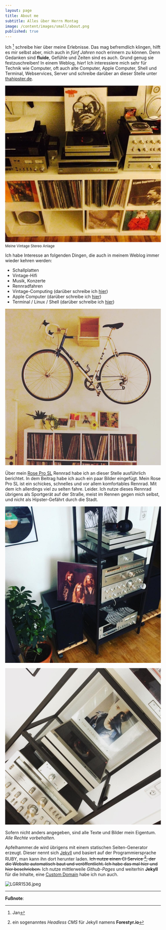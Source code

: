 ```yaml
---
layout: page
title: About me
subtitle: Alles über Herrn Montag
image: /content/images/small/about.png
published: true
---
```


Ich [^1] schreibe hier über meine Erlebnisse. Das mag befremdlich klingen, hilft es mir selbst aber, mich auch in *fünf Jahren* noch erinnern zu können. Denn Gedanken sind **fluide**, Gefühle und Zeiten sind es auch. Grund genug sie festzuschreiben! In einem Weblog, *hier*! Ich interessiere mich sehr für Technik wie Computer, oft auch alte Computer, Apple Computer, Shell und Terminal, Webservices, Server und schreibe darüber an dieser Stelle unter [thahipster.de](https://thahipster.de).

![Stereoanlage](/assets/about/stereo1.jpg)
<small>Meine Vintage Stereo Anlage</small>

Ich habe Interesse an folgenden Dingen, die auch in meinem Weblog immer wieder kehren werden:

- Schallplatten
- Vintage-Hifi
- Musik, Konzerte
- Rennradfahren
- Vintage-Computing (darüber schreibe ich [hier](https://thafaker.de/atari-1040-st-in-2018/))
- Apple Computer (darüber schreibe ich [hier](https://thafaker.de/tag/bigmac/))
- Terminal / Linux / Shell (darüber schreibe ich [hier](https://www.thafaker.de/tag/terminal/))

![Vintage Rennrad](/assets/about/rennrad.jpg)

Über mein [Rose Pro SL](/2016/10/01/rennrad-rose-pro-sl-3000/) Rennrad habe ich an dieser Stelle ausführlich berichtet. In dem Beitrag habe ich auch ein paar Bilder eingefügt. Mein Rose Pro SL ist ein schickes, schnelles und vor allem komfortables Rennrad. Mit dem ich allerdings viel zu selten fahre. Leider. Ich nutze dieses Rennrad übrigens als Sportgerät auf der Straße, meist im Rennen gegen mich selbst, und nicht als Hipster-Gefährt durch die Stadt.

![Stereoanlage](/assets/about/stereo2.jpg)

![Stereoanlage](/assets/about/stereo3.jpg)

Sofern nicht anders angegeben, sind alle Texte und Bilder mein Eigentum. *Alle Rechte vorbehalten*.

Apfelhammer.de wird übrigens mit einem statischen Seiten-Generator erzeugt. Dieser nennt sich [Jekyll](http://jekyllrb.com) und basiert auf der Programmiersprache RUBY, man kann ihn dort herunter laden. <strike>Ich nutze einen CI Service [^2], der die Website automatisch baut und veröffentlicht. Ich habe das mal hier und hier beschrieben.</strike> Ich nutze mittlerweile *Github-Pages* und weiterhin **Jekyll** für die Inhalte, eine [Custom Domain](http://janmontag.de) habe ich nun auch.

![LGRR1536.jpeg]({{site.baseurl}}/img/LGRR1536.jpeg)

---

**Fußnote**:

[^1]: Jan
[^2]: ein sogenanntes *Headless CMS* für Jekyll namens **Forestyr.io**
